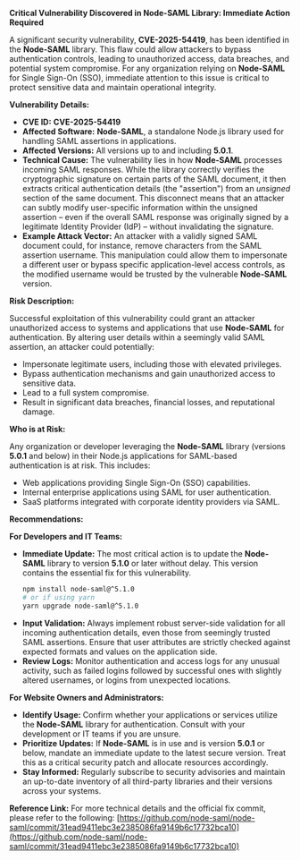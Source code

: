 **Critical Vulnerability Discovered in Node-SAML Library: Immediate Action Required**

A significant security vulnerability, **CVE-2025-54419**, has been identified in the **Node-SAML** library. This flaw could allow attackers to bypass authentication controls, leading to unauthorized access, data breaches, and potential system compromise. For any organization relying on **Node-SAML** for Single Sign-On (SSO), immediate attention to this issue is critical to protect sensitive data and maintain operational integrity.

**Vulnerability Details:**

*   **CVE ID:** **CVE-2025-54419**
*   **Affected Software:** **Node-SAML**, a standalone Node.js library used for handling SAML assertions in applications.
*   **Affected Versions:** All versions up to and including **5.0.1**.
*   **Technical Cause:** The vulnerability lies in how **Node-SAML** processes incoming SAML responses. While the library correctly verifies the cryptographic signature on certain parts of the SAML document, it then extracts critical authentication details (the "assertion") from an *unsigned* section of the same document. This disconnect means that an attacker can subtly modify user-specific information within the unsigned assertion – even if the overall SAML response was originally signed by a legitimate Identity Provider (IdP) – without invalidating the signature.
*   **Example Attack Vector:** An attacker with a validly signed SAML document could, for instance, remove characters from the SAML assertion username. This manipulation could allow them to impersonate a different user or bypass specific application-level access controls, as the modified username would be trusted by the vulnerable **Node-SAML** version.

**Risk Description:**

Successful exploitation of this vulnerability could grant an attacker unauthorized access to systems and applications that use **Node-SAML** for authentication. By altering user details within a seemingly valid SAML assertion, an attacker could potentially:

*   Impersonate legitimate users, including those with elevated privileges.
*   Bypass authentication mechanisms and gain unauthorized access to sensitive data.
*   Lead to a full system compromise.
*   Result in significant data breaches, financial losses, and reputational damage.

**Who is at Risk:**

Any organization or developer leveraging the **Node-SAML** library (versions **5.0.1** and below) in their Node.js applications for SAML-based authentication is at risk. This includes:

*   Web applications providing Single Sign-On (SSO) capabilities.
*   Internal enterprise applications using SAML for user authentication.
*   SaaS platforms integrated with corporate identity providers via SAML.

**Recommendations:**

**For Developers and IT Teams:**

*   **Immediate Update:** The most critical action is to update the **Node-SAML** library to version **5.1.0** or later without delay. This version contains the essential fix for this vulnerability.
    ```bash
    npm install node-saml@^5.1.0
    # or if using yarn
    yarn upgrade node-saml@^5.1.0
    ```
*   **Input Validation:** Always implement robust server-side validation for all incoming authentication details, even those from seemingly trusted SAML assertions. Ensure that user attributes are strictly checked against expected formats and values on the application side.
*   **Review Logs:** Monitor authentication and access logs for any unusual activity, such as failed logins followed by successful ones with slightly altered usernames, or logins from unexpected locations.

**For Website Owners and Administrators:**

*   **Identify Usage:** Confirm whether your applications or services utilize the **Node-SAML** library for authentication. Consult with your development or IT teams if you are unsure.
*   **Prioritize Updates:** If **Node-SAML** is in use and is version **5.0.1** or below, mandate an immediate update to the latest secure version. Treat this as a critical security patch and allocate resources accordingly.
*   **Stay Informed:** Regularly subscribe to security advisories and maintain an up-to-date inventory of all third-party libraries and their versions across your systems.

**Reference Link:**
For more technical details and the official fix commit, please refer to the following:
[https://github.com/node-saml/node-saml/commit/31ead9411ebc3e2385086fa9149b6c17732bca10](https://github.com/node-saml/node-saml/commit/31ead9411ebc3e2385086fa9149b6c17732bca10)